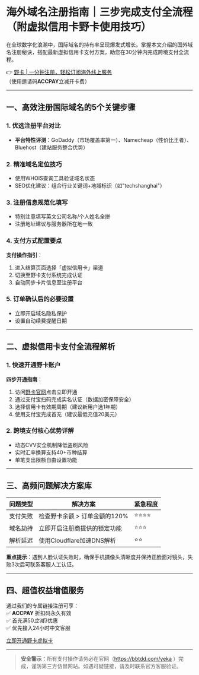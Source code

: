 # 海外域名注册指南｜三步完成支付全流程（附虚拟信用卡野卡使用技巧）

在全球数字化浪潮中，国际域名的持有率呈现爆发式增长。掌握本文介绍的国外域名注册秘诀，搭配最新虚拟信用卡支付方案，助您在30分钟内完成跨境支付全流程。

👉 [野卡 | 一分钟注册，轻松订阅海外线上服务](https://bbtdd.com/yeka)  
（使用邀请码**ACCPAY**立减开卡费）

---

## 一、高效注册国际域名的5个关键步骤

### 1. 优选注册平台对比
- **平台特性评测**：GoDaddy（市场覆盖率第一）、Namecheap（性价比王者）、Bluehost（建站服务整合优势）

### 2. 精准域名定位技巧
- 使用WHOIS查询工具验证域名状态
- SEO优化建议：组合行业关键词+地域标识（如"techshanghai"）

### 3. 注册信息规范化填写
- 特别注意填写英文公司名称/个人姓名全拼
- 注册地址建议与服务器所在地一致

### 4. 支付方式配置要点
**支付操作指引**：
1. 进入结算页面选择「虚拟信用卡」渠道
2. 切换至野卡支付系统完成认证 
3. 自动同步卡片信息至注册平台

### 5. 订单确认后的必要设置
- 立即开启域名隐私保护
- 设置自动续费提醒日期

---

## 二、虚拟信用卡支付全流程解析

### 1. 快速开通野卡账户
**四步开通指南**：
1. 访问[野卡官网](https://bbtdd.com/yeka)点击立即开通
2. 通过支付宝扫码完成实名认证（数据加密保障安全）
3. 选择信用卡有效期周期（建议新用户选1年期）
4. 使用支付宝完成首充（建议最低充值20美元）



### 2. 跨境支付核心优势详解
- 动态CVV安全机制降低盗刷风险
- 实时汇率换算支持40+币种结算
- 单笔支出限额自由设置功能

---

## 三、高频问题解决方案库

| 问题类型 | 解决方案 | 紧急程度 |
|---------|---------|---------|
| 支付失败 | 检查野卡余额 > 订单金额的120% | ⭐⭐⭐⭐ |
| 域名劫持 | 立即开启注册商提供的锁定功能 | ⭐⭐⭐ |
| 解析延迟 | 使用Cloudflare加速DNS解析 | ⭐⭐ |

**重点提示**：遇到人脸认证失败时，确保手机摄像头清晰度并保持正脸面对镜头，失败3次后可联系客服人工认证。

---

## 四、超值权益增值服务

通过我们的专属链接注册可享：  
✅ **ACCPAY** 折扣码永久有效  
✅ 首充满$50立减$3优惠  
✅ 优先接入24小时中文客服

[立即开通野卡虚拟卡](https://bbtdd.com/yeka)

---

> **安全警示**：所有支付操作请务必在官网（https://bbtdd.com/yeka ）完成，谨防第三方仿冒网站。如遇可疑链接，请及时联系官方客服验证。